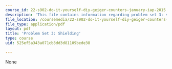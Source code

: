 ```yaml
---
course_id: 22-s902-do-it-yourself-diy-geiger-counters-january-iap-2015
description: 'This file contains information regarding problem set 3: shielding.'
file_location: /coursemedia/22-s902-do-it-yourself-diy-geiger-counters-january-iap-2015/525ef5a343a071cb3dd3d81109bede38_MIT22_S902IAP15_pset03.pdf
file_type: application/pdf
layout: pdf
title: 'Problem Set 3: Shielding'
type: course
uid: 525ef5a343a071cb3dd3d81109bede38

---
```

None